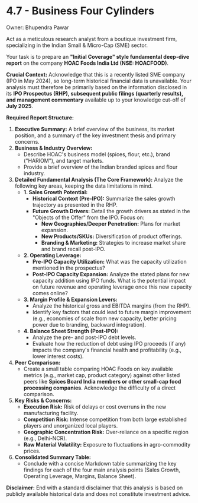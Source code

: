 # 4.7 - Business Four Cylinders

Owner: Bhupendra Pawar

Act as a meticulous research analyst from a boutique investment firm, specializing in the Indian Small & Micro-Cap (SME) sector.

Your task is to prepare an **"Initial Coverage" style fundamental deep-dive report** on the company **HOAC Foods India Ltd (NSE: HOACFOOD)**.

**Crucial Context:**
Acknowledge that this is a recently listed SME company (IPO in May 2024), so long-term historical financial data is unavailable. Your analysis must therefore be primarily based on the information disclosed in its **IPO Prospectus (RHP), subsequent public filings (quarterly results), and management commentary** available up to your knowledge cut-off of **July 2025**.

**Required Report Structure:**

1. **Executive Summary:** A brief overview of the business, its market position, and a summary of the key investment thesis and primary concerns.
2. **Business & Industry Overview:**
    - Describe HOAC's business model (spices, flour, etc.), brand ("HARIOM"), and target markets.
    - Provide a brief overview of the Indian branded spices and flour industry.
3. **Detailed Fundamental Analysis (The Core Framework):**
Analyze the following key areas, keeping the data limitations in mind.
    - **1. Sales Growth Potential:**
        - **Historical Context (Pre-IPO):** Summarize the sales growth trajectory as presented in the RHP.
        - **Future Growth Drivers:** Detail the growth drivers as stated in the "Objects of the Offer" from the IPO. Focus on:
            - **New Geographies/Deeper Penetration:** Plans for market expansion.
            - **New Products/SKUs:** Diversification of product offerings.
            - **Branding & Marketing:** Strategies to increase market share and brand recall post-IPO.
    - **2. Operating Leverage:**
        - **Pre-IPO Capacity Utilization:** What was the capacity utilization mentioned in the prospectus?
        - **Post-IPO Capacity Expansion:** Analyze the stated plans for new capacity addition using IPO funds. What is the potential impact on future revenue and operating leverage once this new capacity comes online?
    - **3. Margin Profile & Expansion Levers:**
        - Analyze the historical gross and EBITDA margins (from the RHP).
        - Identify key factors that could lead to future margin improvement (e.g., economies of scale from new capacity, better pricing power due to branding, backward integration).
    - **4. Balance Sheet Strength (Post-IPO):**
        - Analyze the pre- and post-IPO debt levels.
        - Evaluate how the reduction of debt using IPO proceeds (if any) impacts the company's financial health and profitability (e.g., lower interest costs).
4. **Peer Comparison:**
    - Create a small table comparing HOAC Foods on key available metrics (e.g., market cap, product category) against other listed peers like **Spices Board India members or other small-cap food processing companies**. Acknowledge the difficulty of a direct comparison.
5. **Key Risks & Concerns:**
    - **Execution Risk:** Risk of delays or cost overruns in the new manufacturing facility.
    - **Competition Risk:** Intense competition from both large established players and unorganized local players.
    - **Geographic Concentration Risk:** Over-reliance on a specific region (e.g., Delhi-NCR).
    - **Raw Material Volatility:** Exposure to fluctuations in agro-commodity prices.
6. **Consolidated Summary Table:**
    - Conclude with a concise Markdown table summarizing the key findings for each of the four main analysis points (Sales Growth, Operating Leverage, Margins, Balance Sheet).

**Disclaimer:** End with a standard disclaimer that this analysis is based on publicly available historical data and does not constitute investment advice.